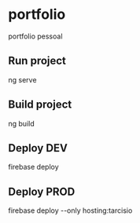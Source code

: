 # portfolio
portfolio pessoal

## Run project
ng serve

## Build project
ng build

## Deploy DEV
firebase deploy

## Deploy PROD
firebase deploy --only hosting:tarcisio